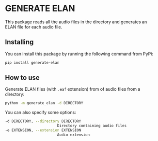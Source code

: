 # GENERATE ELAN

This package reads all the audio files in the directory and generates an ELAN file for each audio file.

## Installing

You can install this package by running the following command from PyPi:

```bash
pip install generate-elan
```

## How to use

Generate ELAN files (with `.eaf` extension) from of audio files from a directory:

```bash
python -m generate_elan -d DIRECTORY
```

You can also specify some options:

```bash
-d DIRECTORY, --directory DIRECTORY
                        Directory containing audio files
-e EXTENSION, --extension EXTENSION
                        Audio extension
```
